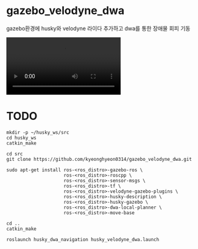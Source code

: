 # gazebo_velodyne_dwa
gazebo환경에 husky와 velodyne 라이다 추가하고 dwa를 통한 장애물 회피 기동



![demo 1](docs/images/dwa_시연연상_3배속.mp4)

# TODO
```
mkdir -p ~/husky_ws/src
cd husky_ws
catkin_make

cd src
git clone https://github.com/kyeonghyeon0314/gazebo_velodyne_dwa.git

sudo apt-get install ros-<ros_distro>-gazebo-ros \
                     ros-<ros_distro>-roscpp \
                     ros-<ros_distro>-sensor-msgs \
                     ros-<ros_distro>-tf \
                     ros-<ros_distro>-velodyne-gazebo-plugins \
                     ros-<ros_distro>-husky-description \
                     ros-<ros_distro>-husky-gazebo \
                     ros-<ros_distro>-dwa-local-planner \
                     ros-<ros_distro>-move-base

cd ..
catkin_make

roslaunch husky_dwa_navigation husky_velodyne_dwa.launch


```
